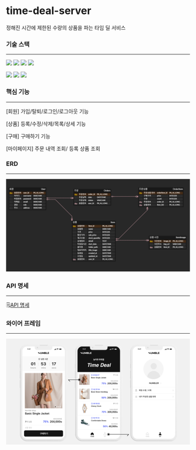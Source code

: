 # time-deal-server

정해진 시간에 제한된 수량의 상품을 파는 타임 딜 서비스

### 기술 스택

---

<img src="https://img.shields.io/badge/java-007396?style=for-the-badge&logo=java&logoColor=white"> <img src="https://img.shields.io/badge/springboot-6DB33F?style=for-the-badge&logo=springboot&logoColor=white">
<img src="https://img.shields.io/badge/gradle-02303A?style=for-the-badge&logo=gradle&logoColor=white">
<img src="https://img.shields.io/badge/mysql-4479A1?style=for-the-badge&logo=mysql&logoColor=white">

<img src="https://img.shields.io/badge/amazon ec2-FF9900?style=for-the-badge&logo=amazonaws&logoColor=white"> <img src="https://img.shields.io/badge/amazon s3-569A31?style=for-the-badge&logo=amazonaws&logoColor=white">
<img src="https://img.shields.io/badge/Docker-2496ED?style=for-the-badge&logo=Docker&logoColor=white">

### 핵심 기능

---

[회원] 가입/탈퇴/로그인/로그아웃 기능

[상품] 등록/수정/삭제/목록/상세 기능

[구매] 구매하기 기능

[마이페이지] 주문 내역 조회/ 등록 상품 조회

### ERD

---

![image-20230410002350738](README.assets/image-20230410002350738.png)

### API 명세

---

:spiral_notepad:[API 명세](https://www.notion.so/sjjin/661d1e2b74984d9288f622aaa1f926ad?v=3b220cd61e61492992b549cd4538975b&pvs=4)

### 와이어 프레임

---

![image-20230410002735853](README.assets/image-20230410002735853.png)
